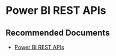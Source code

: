  <properties
	pageTitle="power bi rest api"
	description="power bi rest api"
	service="microsoft.PowerBIDedicated"
	resource="capacities"
	authors="pjfreitas"
	ms.author="pfreitas"	
	displayOrder="520"
	selfHelpType="generic"
	supportTopicIds="32628139"
	productPesIds="16334"
	cloudEnvironments="public, MoonCake, fairfax" 
	articleId="58aa1baf-fbb8-afcf-94f1-22b8ede46fda"
	ownershipId="PowerBI_PowerBI"
/>

# Power BI REST APIs

## **Recommended Documents**

* [Power BI REST APIs](https://docs.microsoft.com/rest/api/power-bi/)
